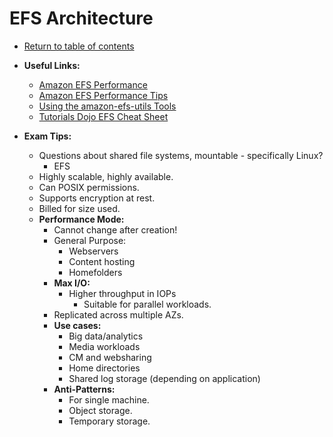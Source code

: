 # EFS Architecture

* [Return to table of contents](../../../README.md)

* **Useful Links:**
  * [Amazon EFS Performance](https://docs.aws.amazon.com/efs/latest/ug/performance.html)
  * [Amazon EFS Performance Tips](https://docs.aws.amazon.com/efs/latest/ug/performance-tips.html)
  * [Using the amazon-efs-utils Tools](https://docs.aws.amazon.com/efs/latest/ug/using-amazon-efs-utils.html)
  * [Tutorials Dojo EFS Cheat Sheet](https://tutorialsdojo.com/amazon-efs/)

* **Exam Tips:**
  * Questions about shared file systems, mountable - specifically Linux?
    * EFS
  * Highly scalable, highly available.
  * Can POSIX permissions.
  * Supports encryption at rest.
  * Billed for size used.
  * **Performance Mode:**
    * Cannot change after creation!
    * General Purpose:
      * Webservers
      * Content hosting
      * Homefolders
    * **Max I/O:**
      * Higher throughput in IOPs
        * Suitable for parallel workloads.
    * Replicated across multiple AZs.
    * **Use cases:**
      * Big data/analytics
      * Media workloads
      * CM and websharing
      * Home directories
      * Shared log storage (depending on application)
    * **Anti-Patterns:**
      * For single machine.
      * Object storage.
      * Temporary storage.
